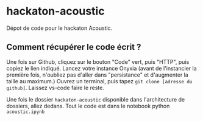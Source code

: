 # hackaton-acoustic
Dépot de code pour le hackaton Acoustic.

## Comment récupérer le code écrit ?

Une fois sur Github, cliquez sur le bouton "Code" vert, puis "HTTP", puis copiez le lien indiqué.
Lancez votre instance Onyxia (avant de l'instancier la première fois, n'oubliez pas d'aller dans "persistance" et d'augmenter la taille au maximum.)
Ouvrez un terminal, puis tapez `git clone [adresse du github]`.
Laissez vs-code faire le reste.

Une fois le dossier `hackaton-acoustic` disponible dans l'architecture de dossiers, allez dedans.
Tout le code est dans le notebook python `acoustic.ipynb`